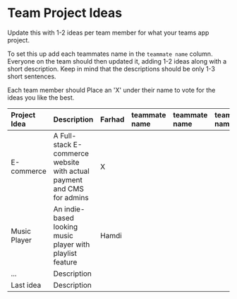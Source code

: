 # Team Project Ideas

Update this with 1-2 ideas per team member for what your teams app project.

To set this up add each teammates name in the `teammate name` column. Everyone
on the team should then updated it, adding 1-2 ideas along with a short 
description. Keep in mind that the descriptions should be only 1-3 short
sentences. 

Each team member should Place an 'X' under their name to vote for the ideas 
you like the best.

| Project Idea | Description | Farhad | teammate name | teammate name | teammate name | teammate name | teammate name |
| :--- | :--- | :--- | :--- | :--- | :--- | :--- | :--- |
| E-commerce | A Full-stack E-commerce website with actual payment and CMS for admins | X | | | | | |
| Music Player | An indie-based looking music player with playlist feature | Hamdi | | | | | |
| ... | Description | | | | | | |
| Last idea | Description | | | | | | |
